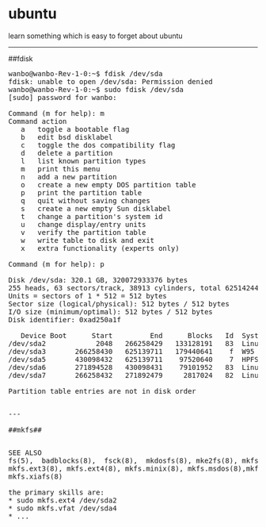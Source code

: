 ubuntu
======

learn something which is easy to forget about ubuntu 

---

##fdisk

<pre>
wanbo@wanbo-Rev-1-0:~$ fdisk /dev/sda
fdisk: unable to open /dev/sda: Permission denied
wanbo@wanbo-Rev-1-0:~$ sudo fdisk /dev/sda
[sudo] password for wanbo: 

Command (m for help): m
Command action
   a   toggle a bootable flag
   b   edit bsd disklabel
   c   toggle the dos compatibility flag
   d   delete a partition
   l   list known partition types
   m   print this menu
   n   add a new partition
   o   create a new empty DOS partition table
   p   print the partition table
   q   quit without saving changes
   s   create a new empty Sun disklabel
   t   change a partition's system id
   u   change display/entry units
   v   verify the partition table
   w   write table to disk and exit
   x   extra functionality (experts only)

Command (m for help): p

Disk /dev/sda: 320.1 GB, 320072933376 bytes
255 heads, 63 sectors/track, 38913 cylinders, total 625142448 sectors
Units = sectors of 1 * 512 = 512 bytes
Sector size (logical/physical): 512 bytes / 512 bytes
I/O size (minimum/optimal): 512 bytes / 512 bytes
Disk identifier: 0xad250a1f

   Device Boot      Start         End      Blocks   Id  System
/dev/sda2            2048   266258429   133128191   83  Linux
/dev/sda3       266258430   625139711   179440641    f  W95 Ext'd (LBA)
/dev/sda5       430098432   625139711    97520640    7  HPFS/NTFS/exFAT
/dev/sda6       271894528   430098431    79101952   83  Linux
/dev/sda7       266258432   271892479     2817024   82  Linux swap / Solaris

Partition table entries are not in disk order
<pre>

---

##mkfs##

<pre>
SEE ALSO
fs(5),  badblocks(8),  fsck(8),  mkdosfs(8), mke2fs(8), mkfs.bfs(8), mkfs.ext2(8),
mkfs.ext3(8), mkfs.ext4(8), mkfs.minix(8), mkfs.msdos(8),mkfs.vfat(8), mkfs.xfs(8), 
mkfs.xiafs(8)

the primary skills are:
* sudo mkfs.ext4 /dev/sda2
* sudo mkfs.vfat /dev/sda4
* ...
<pre>
